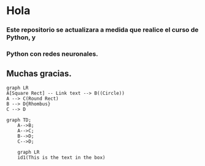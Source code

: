 # Hola
### Este repositorio se actualizara a medida que realice el curso de Python, y
### Python con redes neuronales.
## Muchas gracias. 


```mermaid
graph LR
A[Square Rect] -- Link text --> B((Circle))
A --> C(Round Rect)
B --> D{Rhombus}
C --> D

graph TD;
    A-->B;
    A-->C;
    B-->D;
    C-->D;
    
    graph LR
    id1(This is the text in the box)
